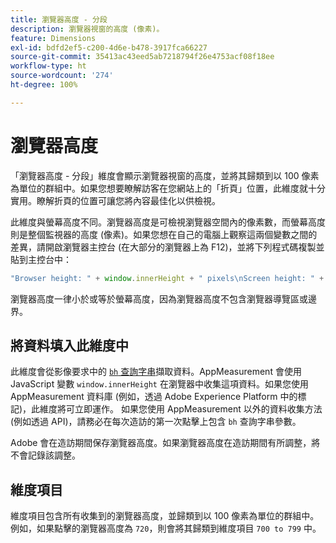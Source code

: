 ```yaml
---
title: 瀏覽器高度 - 分段
description: 瀏覽器視窗的高度 (像素)。
feature: Dimensions
exl-id: bdfd2ef5-c200-4d6e-b478-3917fca66227
source-git-commit: 35413ac43eed5ab7218794f26e4753acf08f18ee
workflow-type: ht
source-wordcount: '274'
ht-degree: 100%

---
```


# 瀏覽器高度

「瀏覽器高度 - 分段」維度會顯示瀏覽器視窗的高度，並將其歸類到以 100 像素為單位的群組中。如果您想要瞭解訪客在您網站上的「折頁」位置，此維度就十分實用。瞭解折頁的位置可讓您將內容最佳化以供檢視。

此維度與螢幕高度不同。瀏覽器高度是可檢視瀏覽器空間內的像素數，而螢幕高度則是整個監視器的高度 (像素)。如果您想在自己的電腦上觀察這兩個變數之間的差異，請開啟瀏覽器主控台 (在大部分的瀏覽器上為 F12)，並將下列程式碼複製並貼到主控台中：

```javascript
"Browser height: " + window.innerHeight + " pixels\nScreen height: " + screen.height + " pixels";
```

瀏覽器高度一律小於或等於螢幕高度，因為瀏覽器高度不包含瀏覽器導覽區或邊界。

## 將資料填入此維度中

此維度會從影像要求中的 [`bh` 查詢字串](/help/implement/validate/query-parameters.md)擷取資料。AppMeasurement 會使用 JavaScript 變數 `window.innerHeight` 在瀏覽器中收集這項資料。如果您使用 AppMeasurement 資料庫 (例如，透過 Adobe Experience Platform 中的標記)，此維度將可立即運作。 如果您使用 AppMeasurement 以外的資料收集方法 (例如透過 API)，請務必在每次造訪的第一次點擊上包含 `bh` 查詢字串參數。

Adobe 會在造訪期間保存瀏覽器高度。如果瀏覽器高度在造訪期間有所調整，將不會記錄該調整。

## 維度項目

維度項目包含所有收集到的瀏覽器高度，並歸類到以 100 像素為單位的群組中。例如，如果點擊的瀏覽器高度為 `720`，則會將其歸類到維度項目 `700 to 799` 中。
